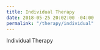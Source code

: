 ```yaml
---
title: Individual Therapy
date: 2018-05-25 20:02:00 -04:00
permalink: "/therapy/individual"
---
```


Individual Therapy